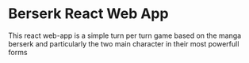# Berserk React Web App 

This react web-app is a simple turn per turn game based on the manga berserk and particularly the two main character in their most powerfull forms
